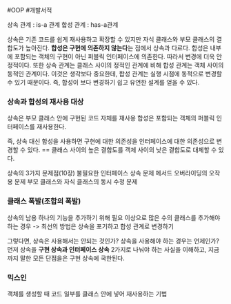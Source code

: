 #OOP #개발서적 

상속 관계 : is-a 관계
합성 관계 : has-a관계

상속은 기존 코드를 쉽게 재사용하고 확장할 수 있지만 자식 클래스와 부모 클래스의 결합도가 높아진다.
**합성은 구현에 의존하지 않는다**는 점에서 상속과 다르다. 합성은 내부에 포함되는 객체의 구현이 아닌 퍼블릭 인터페이스에 의존한다. 따라서 변경에 더욱 안정적이다. 또한 상속 관계는 클래스 사이의 정적인 관계에 비해 합성 관계는 객체 사이의 동적인 관계이다. 이것은 생각보다 중요한데, 합성 관계는 실행 시점에 동적으로 변경할 수 있기 때문이다. 즉, 합성이 보다 변경하기 쉽고 유연한 설계를 얻을 수 있다.

### 상속과 합성의 재사용 대상
상속은 부모 클래스 안에 구현된 코드 자체를 재사용
합성은 포함되는 객체의 퍼블릭 인터페이스를 재사용한다.

즉, 상속 대신 합성을 사용하면 구현에 대한 의존성을 인터페이스에 대한 의존성으로 변경할 수 있다.
== 클래스 사이의 높은 결합도를 객체 사이의 낮은 결합도로 대체할 수 있다.

상속의 3가지 문제점(10장)
불필요한 인터페이스 상속 문제
메서드 오버라이딩의 오작용 문제
부모 클래스와 자식 클래스의 동시 수정 문제

### 클래스 폭발(조합의 폭발)
상속의 남용
하나의 기능을 추가하기 위해 필요 이상으로 많은 수의 클래스를 추가해야 하는 경우
-> 최선의 방법은 상속을 포기하고 합성 관계로 변경하기

그렇다면, 상속은 사용해서는 안되는 것인가? 상속을 사용해야 하는 경우는 언제인가?
먼저 상속을 **구현 상속과 인터페이스 상속** 2가지로 나눠야 하는 사실을 이해하고, 지금까지 말한 모든 단점을은 구현 상속에 국한된다.

### 믹스인
객체를 생성할 때 코드 일부를 클래스 안에 넣어 재사용하는 기법